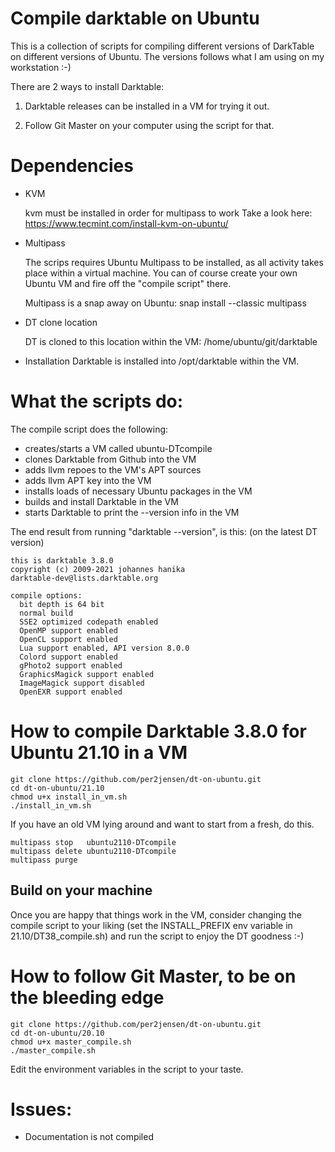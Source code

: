 # Compile darktable on Ubuntu
This is a collection of scripts for compiling different versions of DarkTable 
on different versions of Ubuntu. The versions follows what I am using on my 
workstation :-)

There are 2 ways to install Darktable:
  1. Darktable releases can be installed in a VM for trying it out.
  
  2. Follow Git Master on your computer using the script for that.


# Dependencies
* KVM 

    kvm must be installed in order for multipass to work
    Take a look here: https://www.tecmint.com/install-kvm-on-ubuntu/

* Multipass
    
    The scrips requires Ubuntu Multipass to be installed, as all activity
    takes place within a virtual machine. You can of course create your own 
    Ubuntu VM and fire off the "compile script" there.

    Multipass is a snap away on Ubuntu: 
        snap install --classic multipass

* DT clone location

    DT is cloned to this location within the VM: /home/ubuntu/git/darktable

* Installation
    Darktable is installed into /opt/darktable within the VM.
      


# What the scripts do:
The compile script does the following:

*    creates/starts a VM called ubuntu<version>-DTcompile
*    clones Darktable from Github into the VM
*    adds llvm repoes to the VM's APT sources
*    adds llvm APT key into the VM
*    installs loads of necessary Ubuntu packages in the VM
*    builds and install Darktable in the VM
*    starts Darktable to print the --version info in the VM

The end result from running "darktable --version", is this: (on the latest DT version)
````
this is darktable 3.8.0
copyright (c) 2009-2021 johannes hanika
darktable-dev@lists.darktable.org

compile options:
  bit depth is 64 bit
  normal build
  SSE2 optimized codepath enabled
  OpenMP support enabled
  OpenCL support enabled
  Lua support enabled, API version 8.0.0
  Colord support enabled
  gPhoto2 support enabled
  GraphicsMagick support enabled
  ImageMagick support disabled
  OpenEXR support enabled

````
 

# How to compile Darktable 3.8.0 for Ubuntu 21.10 in a VM
    git clone https://github.com/per2jensen/dt-on-ubuntu.git
    cd dt-on-ubuntu/21.10
    chmod u+x install_in_vm.sh
    ./install_in_vm.sh


If you have an old VM lying around and want to start from a fresh, do this.

    multipass stop   ubuntu2110-DTcompile
    multipass delete ubuntu2110-DTcompile
    multipass purge 


## Build on your machine
Once you are happy that things work in the VM, consider changing
the compile script to your liking (set the INSTALL_PREFIX env variable in 21.10/DT38_compile.sh)
and run the script to enjoy the DT goodness :-)



# How to follow Git Master, to be on the bleeding edge
    git clone https://github.com/per2jensen/dt-on-ubuntu.git
    cd dt-on-ubuntu/20.10
    chmod u+x master_compile.sh
    ./master_compile.sh

Edit the environment variables in the script to your taste.



# Issues:
*    Documentation is not compiled
